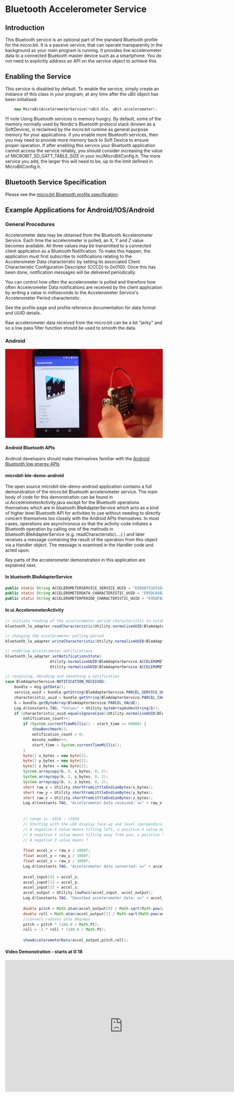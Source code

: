# Bluetooth Accelerometer Service

## Introduction

This Bluetooth service is an optional part of the standard Bluetooth profile for the micro:bit. It is a passive service, that can operate transparently in the background as your main program is running. It provides live accelerometer data to a connected Bluetooth master device such as a smartphone. You do not need to explicitly address an API on the service object to achieve this.

## Enabling the Service

This service is disabled by default. To enable the service, simply create an instance of this class in your program, at any time after the uBit object has been initialised:

```cpp
    new MicroBitAccelerometerService(*uBit.ble, uBit.accelerometer);
```

!!! note
    Using Bluetooth services is memory hungry. By default, some of the memory normally used by Nordic's Bluetooth protocol stack (known as a SoftDevice), is reclaimed by the micro:bit runtime as general purpose memory for your applications. if you enable more Bluetooth services, then you may need to provide more memory back to Soft Device to ensure proper operation. If after enabling this service your Bluetooth application cannot access the service reliably, you should consider increasing the value of MICROBIT_SD_GATT_TABLE_SIZE in your inc/MicroBitConfig.h. The more service you add, the larger this will need to be, up to the limit defined in MicroBitConfig.h.

## Bluetooth Service Specification

 Please see the [micro:bit Bluetooth profile specification](https://lancaster-university.github.io/microbit-docs/resources/bluetooth/bluetooth_profile.html).

## Example Applications for Android/IOS/Android

### General Procedures

Accelerometer data may be obtained from the Bluetooth Accelerometer Service. Each time the accelerometer is polled, an X, Y and Z value becomes available. All three values may be transmitted to a connected client application as a Bluetooth Notification. To make this happen, the application must first subscribe to notifications relating to the Accelerometer Data characteristic by setting its associated Client Characteristic Configuration Descriptor (CCCD) to 0x0100. Once this has been done, notification messages will be delivered periodically.

You can control how often the accelerometer is polled and therefore how often Accelerometer Data notifications are received by the client application by writing a value in milliseconds to the Accelerometer Service's Accelerometer Period characteristic.

See the profile page and profile reference documentation for data format and UUID details.

Raw accelerometer data received from the micro:bit can be a bit "jerky" and so a low pass filter function should be used to smooth the data.


### Android

<img src="../../resources/bluetooth/accelerometer_demo.png" alt="Accelerometer Demo">

#### Android Bluetooth APIs

Android developers should make themselves familiar with the [Android Bluetooth low energy APIs](http://developer.android.com/guide/topics/connectivity/bluetooth-le.html)

#### microbit-ble-demo-android

The open source microbit-ble-demo-android application contains a full demonstration of the micro:bit Bluetooth accelerometer service. The main body of code for this demonstration can be found in ui.AccelerometerActivity.java except for the Bluetooth operations themselves which are in bluetooth.BleAdapterService which acts as a kind of higher level Bluetooth API for activities to use without needing to directly concern themselves too closely with the Android APIs themselves. In most cases, operations are asynchronous so that the activity code initiates a Bluetooth operation by calling one of the methods in bluetooth.BleAdapterService (e.g. readCharacteristic(....) ) and later receives a message containing the result of the operation from this object via a Handler object. The message is examined in the Handler code and acted upon.

Key parts of the accelerometer demonstration in this application are explained next.

#### In bluetooth.BleAdapterService

``` java
public static String ACCELEROMETERSERVICE_SERVICE_UUID = "E95D0753251D470AA062FA1922DFA9A8";
public static String ACCELEROMETERDATA_CHARACTERISTIC_UUID = "E95DCA4B251D470AA062FA1922DFA9A8";
public static String ACCELEROMETERPERIOD_CHARACTERISTIC_UUID = "E95DFB24251D470AA062FA1922DFA9A8";
```

#### In ui.AccelerometerActivity

``` java
// initiate reading of the accelerometer period characteristic to establish the current value
bluetooth_le_adapter.readCharacteristic(Utility.normaliseUUID(BleAdapterService.ACCELEROMETERSERVICE_SERVICE_UUID), Utility.normaliseUUID(BleAdapterService.ACCELEROMETERPERIOD_CHARACTERISTIC_UUID));
```

``` java
// changing the accelerometer polling period
bluetooth_le_adapter.writeCharacteristic(Utility.normaliseUUID(BleAdapterService.ACCELEROMETERSERVICE_SERVICE_UUID), Utility.normaliseUUID(BleAdapterService.ACCELEROMETERPERIOD_CHARACTERISTIC_UUID), Utility.leBytesFromShort(Settings.getInstance().getAccelerometer_period()));
```

``` java
// enabling accelerometer notifications
bluetooth_le_adapter.setNotificationsState(
                    Utility.normaliseUUID(BleAdapterService.ACCELEROMETERSERVICE_SERVICE_UUID),
                    Utility.normaliseUUID(BleAdapterService.ACCELEROMETERDATA_CHARACTERISTIC_UUID), true);
```


``` java
// receiving, decoding and smoothing a notification
case BleAdapterService.NOTIFICATION_RECEIVED:
    bundle = msg.getData();
    service_uuid = bundle.getString(BleAdapterService.PARCEL_SERVICE_UUID);
    characteristic_uuid = bundle.getString(BleAdapterService.PARCEL_CHARACTERISTIC_UUID);
    b = bundle.getByteArray(BleAdapterService.PARCEL_VALUE);
    Log.d(Constants.TAG, "Value=" + Utility.byteArrayAsHexString(b));
    if (characteristic_uuid.equalsIgnoreCase((Utility.normaliseUUID(BleAdapterService.ACCELEROMETERDATA_CHARACTERISTIC_UUID)))) {
        notification_count++;
        if (System.currentTimeMillis() - start_time >= 60000) {
            showBenchmark();
            notification_count = 0;
            minute_number++;
            start_time = System.currentTimeMillis();
        }
        byte[] x_bytes = new byte[2];
        byte[] y_bytes = new byte[2];
        byte[] z_bytes = new byte[2];
        System.arraycopy(b, 0, x_bytes, 0, 2);
        System.arraycopy(b, 2, y_bytes, 0, 2);
        System.arraycopy(b, 4, z_bytes, 0, 2);
        short raw_x = Utility.shortFromLittleEndianBytes(x_bytes);
        short raw_y = Utility.shortFromLittleEndianBytes(y_bytes);
        short raw_z = Utility.shortFromLittleEndianBytes(z_bytes);
        Log.d(Constants.TAG, "Accelerometer Data received: x=" + raw_x + " y=" + raw_y + " z=" + raw_z);


        // range is -1024 : +1024
        // Starting with the LED display face up and level (perpendicular to gravity) and edge connector towards your body:
        // A negative X value means tilting left, a positive X value means tilting right
        // A negative Y value means tilting away from you, a positive Y value means tilting towards you
        // A negative Z value means ?

        float accel_x = raw_x / 1000f;
        float accel_y = raw_y / 1000f;
        float accel_z = raw_z / 1000f;
        Log.d(Constants.TAG, "Accelerometer data converted: x=" + accel_x + " y=" + accel_y + " z=" + accel_z);

        accel_input[0] = accel_x;
        accel_input[1] = accel_y;
        accel_input[2] = accel_z;
        accel_output = Utility.lowPass(accel_input, accel_output);
        Log.d(Constants.TAG, "Smoothed accelerometer data: x=" + accel_output[0] + " y=" + accel_output[1] + " z=" + accel_output[2]);

        double pitch = Math.atan(accel_output[0] / Math.sqrt(Math.pow(accel_output[1], 2) + Math.pow(accel_output[2], 2)));
        double roll = Math.atan(accel_output[1] / Math.sqrt(Math.pow(accel_output[0], 2) + Math.pow(accel_output[2], 2)));
        //convert radians into degrees
        pitch = pitch * (180.0 / Math.PI);
        roll = -1 * roll * (180.0 / Math.PI);

        showAccelerometerData(accel_output,pitch,roll);
```



#### Video Demonstration - starts at 0:18

<iframe src="https://player.vimeo.com/video/153078747" width="750" height="422" frameborder="0" webkitallowfullscreen mozallowfullscreen allowfullscreen></iframe>
